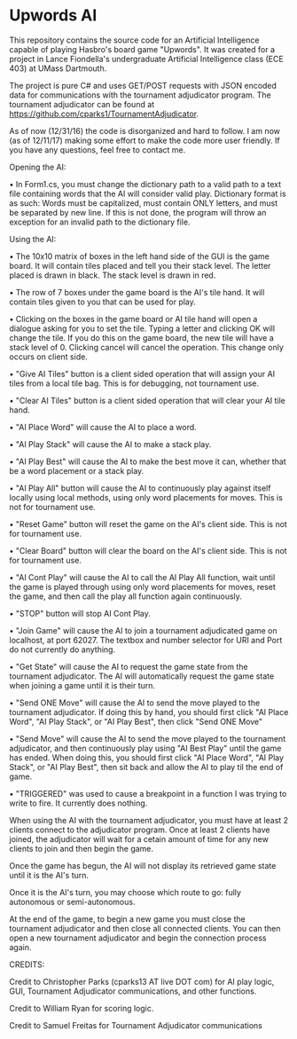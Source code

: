 # Upwords AI
This repository contains the source code for an Artificial Intelligence capable of playing Hasbro's board game "Upwords". It was created for a project in Lance Fiondella's undergraduate Artificial Intelligence class (ECE 403) at UMass Dartmouth.

The project is pure C# and uses GET/POST requests with JSON encoded data for communications with the tournament adjudicator program. The tournament adjudicator can be found at https://github.com/cparks1/TournamentAdjudicator.

As of now (12/31/16) the code is disorganized and hard to follow. I am now (as of 12/11/17) making some effort to make the code more user friendly. If you have any questions, feel free to contact me.


Opening the AI:

• In Form1.cs, you must change the dictionary path to a valid path to a text file containing words that the AI will consider valid play.
Dictionary format is as such: Words must be capitalized, must contain ONLY letters, and must be separated by new line.
If this is not done, the program will throw an exception for an invalid path to the dictionary file.

Using the AI:

• The 10x10 matrix of boxes in the left hand side of the GUI is the game board. It will contain tiles placed and tell you their stack level. The letter placed is drawn in black. The stack level is drawn in red.

• The row of 7 boxes under the game board is the AI's tile hand. It will contain tiles given to you that can be used for play.

• Clicking on the boxes in the game board or AI tile hand will open a dialogue asking for you to set the tile. Typing a letter and clicking OK will change the tile. If you do this on the game board, the new tile will have a stack level of 0. Clicking cancel will cancel the operation. This change only occurs on client side.

• "Give AI Tiles" button is a client sided operation that will assign your AI tiles from a local tile bag. This is for debugging, not tournament use.

• "Clear AI Tiles" button is a client sided operation that will clear your AI tile hand.

• "AI Place Word" will cause the AI to place a word.

• "AI Play Stack" will cause the AI to make a stack play.

• "AI Play Best" will cause the AI to make the best move it can, whether that be a word placement or a stack play.

• "AI Play All" button will cause the AI to continuously play against itself locally using local methods, using only word placements for 
moves. This is not for tournament use.

• "Reset Game" button will reset the game on the AI's client side. This is not for tournament use.

• "Clear Board" button will clear the board on the AI's client side. This is not for tournament use.

• "AI Cont Play" will cause the AI to call the AI Play All function, wait until the game is played through using only word placements for moves, reset the game, and then call the play all function again continuously.

• "STOP" button will stop AI Cont Play.

• "Join Game" will cause the AI to join a tournament adjudicated game on localhost, at port 62027. The textbox and number selector for URI and Port do not currently do anything.

• "Get State" will cause the AI to request the game state from the tournament adjudicator. The AI will automatically request the game state when joining a game until it is their turn.

• "Send ONE Move" will cause the AI to send the move played to the tournament adjudicator. If doing this by hand, you should first click "AI Place Word", "AI Play Stack", or "AI Play Best", then click "Send ONE Move"

• "Send Move" will cause the AI to send the move played to the tournament adjudicator, and then continuously play using "AI Best Play" until the game has ended. When doing this, you should first click "AI Place Word", "AI Play Stack", or "AI Play Best", then sit back and allow the AI to play til the end of game.

• "TRIGGERED" was used to cause a breakpoint in a function I was trying to write to fire. It currently does nothing.

When using the AI with the tournament adjudicator, you must have at least 2 clients connect to the adjudicator program. Once at least 2 clients have joined, the adjudicator will wait for a cetain amount of time for any new clients to join and then begin the game.

Once the game has begun, the AI will not display its retrieved game state until it is the AI's turn.

Once it is the AI's turn, you may choose which route to go: fully autonomous or semi-autonomous.

At the end of the game, to begin a new game you must close the tournament adjudicator and then close all connected clients. You can then open a new tournament adjudicator and begin the connection process again.


CREDITS:

Credit to Christopher Parks (cparks13 AT live DOT com) for AI play logic, GUI, Tournament Adjudicator communications, and other functions.

Credit to William Ryan for scoring logic.

Credit to Samuel Freitas for Tournament Adjudicator communications

